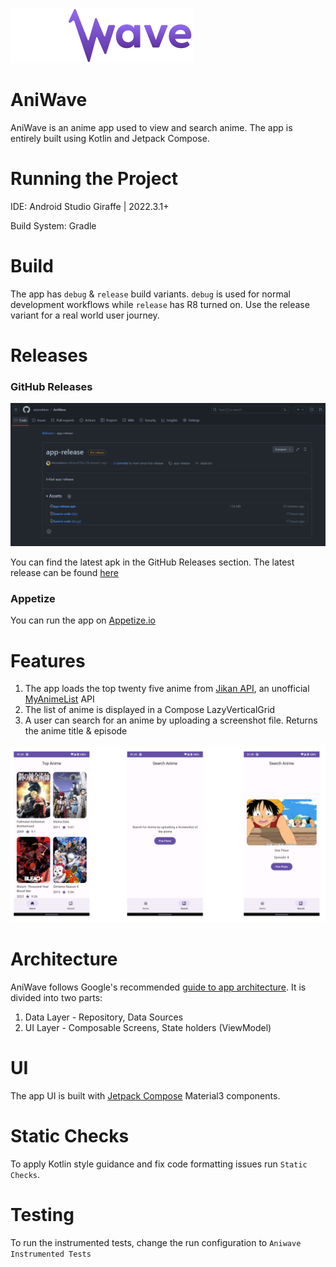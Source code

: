 ![AniWave](docs/screenshots/aniwave_logo.png "AniWave")

# AniWave

AniWave is an anime app used to view and search anime. The app is entirely built using Kotlin and
Jetpack Compose.

# Running the Project

IDE: Android Studio Giraffe | 2022.3.1+

Build System: Gradle

# Build

The app has `debug` & `release` build variants. `debug` is used for normal development workflows
while `release` has R8 turned on. Use the release variant for a real world user journey.

# Releases

### GitHub Releases

<img src="docs/screenshots/github-releases.png"/>

You can find the latest apk in the GitHub Releases section. The latest release can be
found [here](https://github.com/etonotieno/AniWave/releases/latest)

### Appetize

You can run the app on [Appetize.io](https://appetize.io/app/65qlvo72l5dbek24773yncba2u)

# Features

1. The app loads the top twenty five anime from [Jikan API](https://docs.api.jikan.moe/), an
   unofficial [MyAnimeList](https://myanimelist.net/) API
2. The list of anime is displayed in a Compose LazyVerticalGrid
3. A user can search for an anime by uploading a screenshot file. Returns the anime title & episode

<img src="docs/screenshots/app-screenshot.png"/>

# Architecture

AniWave follows Google's recommended
[guide to app architecture](https://developer.android.com/topic/architecture).
It is divided into two parts:

1. Data Layer - Repository, Data Sources
2. UI Layer - Composable Screens, State holders (ViewModel)

# UI

The app UI is built with [Jetpack Compose](https://developer.android.com/jetpack/compose) Material3
components.

# Static Checks

To apply Kotlin style guidance and fix code formatting issues run `Static Checks`.

# Testing

To run the instrumented tests, change the run configuration to `Aniwave Instrumented Tests`

